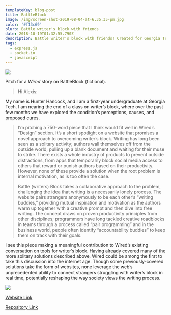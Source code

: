 ```yaml
---
templateKey: blog-post
title: BattleBlock
image: /img/screen-shot-2019-08-04-at-6.35.35-pm.jpg
color: '#f13c69'
blurb: Battle writer's block with friends
date: 2018-10-19T01:32:55.790Z
description: Battle writer's block with friends! Created for Georgia Tech ENGL 1101.
tags:
  - express.js
  - socket.io
  - javascript
---
```

![](/img/screen-shot-2019-08-04-at-6.35.44-pm.jpg)

Pitch for a _Wired_ story on BattleBlock (fictional).

> Hi Alexis:
>
> My name is Hunter Hancock, and I am a first-year undergraduate at Georgia Tech. I am nearing the end of a class on writer’s block, where over the past few months we have explored the condition’s perceptions, causes, and proposed cures.
>
> I’m pitching a 750-word piece that I think would fit well in Wired’s “Design” section. It’s a short spotlight on a website that promises a novel approach to overcoming writer’s block. Writing has long been seen as a solitary activity; authors wall themselves off from the outside world, pulling up a blank document and waiting for their muse to strike. There exists a whole industry of products to prevent outside distractions, from apps that temporarily block social media access to others that reward or punish authors based on their productivity. However, none of these provide a solution when the root problem is internal motivation, as is too often the case.
>
> Battle (writers) Block takes a collaborative approach to the problem, challenging the idea that writing is a necessarily lonely process. The website pairs strangers anonymously to be each other’s “writing buddies,” providing mutual inspiration and motivation as the authors warm up together with a creative prompt and then dive into free writing. The concept draws on proven productivity principles from other disciplines; programmers have long tackled creative roadblocks in teams through a process called “pair programming” and in the business world, people often identify “accountability buddies” to keep them on track with their goals.
>
> I see this piece making a meaningful contribution to Wired’s existing conversation on tools for writer’s block. Having already covered many of the more solitary solutions described above, Wired could be among the first to take this discussion into the internet age. Though some previously-covered solutions take the form of websites, none leverage the web’s unprecedented ability to connect strangers struggling with writer’s block in real time, potentially reshaping the way society views the writing process.

![](/img/screen-shot-2019-08-04-at-6.35.35-pm.jpg)

[Website Link](https://battleblock.io/)

[Repository Link](https://github.com/galaxspheria/battleblock)
